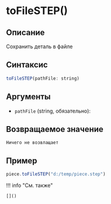 # toFileSTEP()

## Описание
Сохранить деталь в файле

## Синтаксис
```javascript
toFileSTEP(pathFile: string)
```

## Аргументы
- `pathFile` (string, обязательно): 

## Возвращаемое значение
    Ничего не возвлащает

## Пример
```javascript linenums="1"
piece.toFileSTEP("d:/temp/piece.step")
```

!!! info "См. также"

    []()
